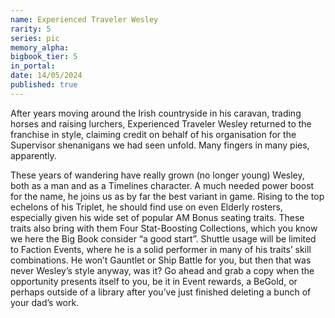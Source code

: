 ```yaml
---
name: Experienced Traveler Wesley
rarity: 5
series: pic
memory_alpha:
bigbook_tier: 5
in_portal:
date: 14/05/2024
published: true
---
```


After years moving around the Irish countryside in his caravan, trading horses and raising lurchers, Experienced Traveler Wesley returned to the franchise in style, claiming credit on behalf of his organisation for the Supervisor shenanigans we had seen unfold. Many fingers in many pies, apparently.

These years of wandering have really grown (no longer young) Wesley, both as a man and as a Timelines character. A much needed power boost for the name, he joins us as by far the best variant in game. Rising to the top echelons of his Triplet, he should find use on even Elderly rosters, especially given his wide set of popular AM Bonus seating traits. These traits also bring with them Four Stat-Boosting Collections, which you know we here the Big Book consider “a good start”. Shuttle usage will be limited to Faction Events, where he is a solid performer in many of his traits’ skill combinations. He won’t Gauntlet or Ship Battle for you, but then that was never Wesley’s style anyway, was it? Go ahead and grab a copy when the opportunity presents itself to you, be it in Event rewards, a BeGold, or perhaps outside of a library after you’ve just finished deleting a bunch of your dad’s work.
